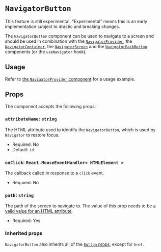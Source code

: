 # `NavigatorButton`

<div class="callout callout-alert">
This feature is still experimental. “Experimental” means this is an early implementation subject to drastic and breaking changes.
</div>

The `NavigatorButton` component can be used to navigate to a screen and should be used in combination with the [`NavigatorProvider`](/packages/components/src/navigator/navigator-provider/README.md), the [`NavigatorContainer`](/packages/components/src/navigator/navigator-container/README.md), the [`NavigatorScreen`](/packages/components/src/navigator/navigator-screen/README.md) and the [`NavigatorBackButton`](/packages/components/src/navigator/navigator-back-button/README.md) components (or the `useNavigator` hook).

## Usage

Refer to [the `NavigatorProvider` component](/packages/components/src/navigator/navigator-provider/README.md#usage) for a usage example.

## Props

The component accepts the following props:

### `attributeName`: `string`

The HTML attribute used to identify the `NavigatorButton`, which is used by `Navigator` to restore focus.

-   Required: No
-   Default: `id`

### `onClick`: `React.MouseEventHandler< HTMLElement >`

The callback called in response to a `click` event.

-   Required: No

### `path`: `string`

The path of the screen to navigate to. The value of this prop needs to be [a valid value for an HTML attribute](https://html.spec.whatwg.org/multipage/syntax.html#attributes-2).

-   Required: Yes

### Inherited props

`NavigatorButton` also inherits all of the [`Button` props](/packages/components/src/button/README.md#props), except for `href`.
